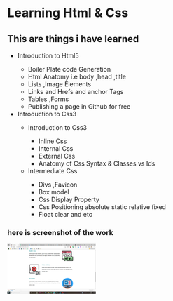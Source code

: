 <h1>Learning Html & Css</h1>
<h2>This are things i have learned</h2>
<ul>
    <li>Introduction to Html5 </li>
    <ul type="number">
        <li>Boiler Plate code Generation</li>
       <li>Html Anatomy i.e body ,head ,title</li>
        <li>Lists ,Image Elements</li>
        <li>Links and Hrefs and anchor Tags</li>
        <li>Tables ,Forms</li>
        <li>Publishing a page in Github for free</li>
    </ul>
    <li>Introduction to Css3 </li>
    <ul>
        <li>Introduction to Css3</li>
        <ul>
            <li>Inline Css</li>
            <li>Internal Css</li>
            <li>External Css</li>
            <li>Anatomy of Css Syntax & Classes vs Ids</li>
        </ul>
      <li>Intermediate Css</li>
        <ul>
            <li>Divs ,Favicon</li>
            <li>Box model</li>
            <li>Css Display Property</li>
            <li> Css Positioning absolute static relative fixed</li>
            <li>Float clear and etc</li>
        </ul>
    </ul>



</ul>
<h3>here is screenshot of the work</h3>
<img width="40%" src="Screenshot (172).png" alt="screenshot">
